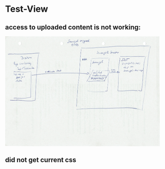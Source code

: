 # Test-View

## access to uploaded content is not working:
![example](content/uploads/SmeagolDrivenTests.jpg)

## did not get current css